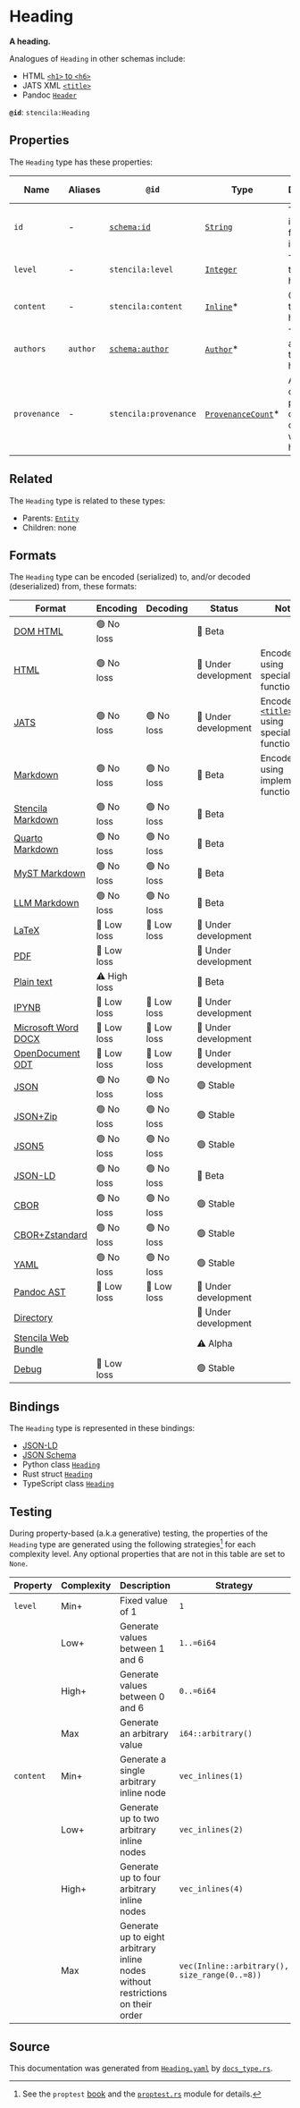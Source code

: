 # Heading

**A heading.**

Analogues of `Heading` in other schemas include:
  - HTML [`<h1>` to `<h6>`](https://developer.mozilla.org/en-US/docs/Web/HTML/Element/h1)
  - JATS XML [`<title>`](https://jats.nlm.nih.gov/archiving/tag-library/1.1/element/title.html)
  - Pandoc [`Header`](https://github.com/jgm/pandoc-types/blob/1.17.5.4/Text/Pandoc/Definition.hs#L233)


**`@id`**: `stencila:Heading`

## Properties

The `Heading` type has these properties:

| Name         | Aliases  | `@id`                                        | Type                                                                                                                 | Description                                                    | Inherited from                                                                                   |
| ------------ | -------- | -------------------------------------------- | -------------------------------------------------------------------------------------------------------------------- | -------------------------------------------------------------- | ------------------------------------------------------------------------------------------------ |
| `id`         | -        | [`schema:id`](https://schema.org/id)         | [`String`](https://github.com/stencila/stencila/blob/main/docs/reference/schema/data/string.md)                      | The identifier for this item.                                  | [`Entity`](https://github.com/stencila/stencila/blob/main/docs/reference/schema/other/entity.md) |
| `level`      | -        | `stencila:level`                             | [`Integer`](https://github.com/stencila/stencila/blob/main/docs/reference/schema/data/integer.md)                    | The level of the heading.                                      | -                                                                                                |
| `content`    | -        | `stencila:content`                           | [`Inline`](https://github.com/stencila/stencila/blob/main/docs/reference/schema/prose/inline.md)*                    | Content of the heading.                                        | -                                                                                                |
| `authors`    | `author` | [`schema:author`](https://schema.org/author) | [`Author`](https://github.com/stencila/stencila/blob/main/docs/reference/schema/works/author.md)*                    | The authors of the heading.                                    | -                                                                                                |
| `provenance` | -        | `stencila:provenance`                        | [`ProvenanceCount`](https://github.com/stencila/stencila/blob/main/docs/reference/schema/other/provenance-count.md)* | A summary of the provenance of the content within the heading. | -                                                                                                |

## Related

The `Heading` type is related to these types:

- Parents: [`Entity`](https://github.com/stencila/stencila/blob/main/docs/reference/schema/other/entity.md)
- Children: none

## Formats

The `Heading` type can be encoded (serialized) to, and/or decoded (deserialized) from, these formats:

| Format                                                                                               | Encoding     | Decoding   | Status              | Notes                                                                                                                       |
| ---------------------------------------------------------------------------------------------------- | ------------ | ---------- | ------------------- | --------------------------------------------------------------------------------------------------------------------------- |
| [DOM HTML](https://github.com/stencila/stencila/blob/main/docs/reference/formats/dom.html.md)        | 🟢 No loss    |            | 🔶 Beta              |                                                                                                                             |
| [HTML](https://github.com/stencila/stencila/blob/main/docs/reference/formats/html.md)                | 🟢 No loss    |            | 🚧 Under development | Encoded using special function                                                                                              |
| [JATS](https://github.com/stencila/stencila/blob/main/docs/reference/formats/jats.md)                | 🟢 No loss    | 🟢 No loss  | 🚧 Under development | Encoded as [`<title>`](https://jats.nlm.nih.gov/articleauthoring/tag-library/1.3/element/title.html) using special function |
| [Markdown](https://github.com/stencila/stencila/blob/main/docs/reference/formats/md.md)              | 🟢 No loss    | 🟢 No loss  | 🔶 Beta              | Encoded using implemented function                                                                                          |
| [Stencila Markdown](https://github.com/stencila/stencila/blob/main/docs/reference/formats/smd.md)    | 🟢 No loss    | 🟢 No loss  | 🔶 Beta              |                                                                                                                             |
| [Quarto Markdown](https://github.com/stencila/stencila/blob/main/docs/reference/formats/qmd.md)      | 🟢 No loss    | 🟢 No loss  | 🔶 Beta              |                                                                                                                             |
| [MyST Markdown](https://github.com/stencila/stencila/blob/main/docs/reference/formats/myst.md)       | 🟢 No loss    | 🟢 No loss  | 🔶 Beta              |                                                                                                                             |
| [LLM Markdown](https://github.com/stencila/stencila/blob/main/docs/reference/formats/llmd.md)        | 🟢 No loss    | 🟢 No loss  | 🔶 Beta              |                                                                                                                             |
| [LaTeX](https://github.com/stencila/stencila/blob/main/docs/reference/formats/latex.md)              | 🔷 Low loss   | 🔷 Low loss | 🚧 Under development |                                                                                                                             |
| [PDF](https://github.com/stencila/stencila/blob/main/docs/reference/formats/pdf.md)                  | 🔷 Low loss   |            | 🚧 Under development |                                                                                                                             |
| [Plain text](https://github.com/stencila/stencila/blob/main/docs/reference/formats/text.md)          | ⚠️ High loss |            | 🔶 Beta              |                                                                                                                             |
| [IPYNB](https://github.com/stencila/stencila/blob/main/docs/reference/formats/ipynb.md)              | 🔷 Low loss   | 🔷 Low loss | 🚧 Under development |                                                                                                                             |
| [Microsoft Word DOCX](https://github.com/stencila/stencila/blob/main/docs/reference/formats/docx.md) | 🔷 Low loss   | 🔷 Low loss | 🚧 Under development |                                                                                                                             |
| [OpenDocument ODT](https://github.com/stencila/stencila/blob/main/docs/reference/formats/odt.md)     | 🔷 Low loss   | 🔷 Low loss | 🚧 Under development |                                                                                                                             |
| [JSON](https://github.com/stencila/stencila/blob/main/docs/reference/formats/json.md)                | 🟢 No loss    | 🟢 No loss  | 🟢 Stable            |                                                                                                                             |
| [JSON+Zip](https://github.com/stencila/stencila/blob/main/docs/reference/formats/json.zip.md)        | 🟢 No loss    | 🟢 No loss  | 🟢 Stable            |                                                                                                                             |
| [JSON5](https://github.com/stencila/stencila/blob/main/docs/reference/formats/json5.md)              | 🟢 No loss    | 🟢 No loss  | 🟢 Stable            |                                                                                                                             |
| [JSON-LD](https://github.com/stencila/stencila/blob/main/docs/reference/formats/jsonld.md)           | 🟢 No loss    | 🟢 No loss  | 🔶 Beta              |                                                                                                                             |
| [CBOR](https://github.com/stencila/stencila/blob/main/docs/reference/formats/cbor.md)                | 🟢 No loss    | 🟢 No loss  | 🟢 Stable            |                                                                                                                             |
| [CBOR+Zstandard](https://github.com/stencila/stencila/blob/main/docs/reference/formats/cbor.zstd.md) | 🟢 No loss    | 🟢 No loss  | 🟢 Stable            |                                                                                                                             |
| [YAML](https://github.com/stencila/stencila/blob/main/docs/reference/formats/yaml.md)                | 🟢 No loss    | 🟢 No loss  | 🟢 Stable            |                                                                                                                             |
| [Pandoc AST](https://github.com/stencila/stencila/blob/main/docs/reference/formats/pandoc.md)        | 🔷 Low loss   | 🔷 Low loss | 🚧 Under development |                                                                                                                             |
| [Directory](https://github.com/stencila/stencila/blob/main/docs/reference/formats/directory.md)      |              |            | 🚧 Under development |                                                                                                                             |
| [Stencila Web Bundle](https://github.com/stencila/stencila/blob/main/docs/reference/formats/swb.md)  |              |            | ⚠️ Alpha            |                                                                                                                             |
| [Debug](https://github.com/stencila/stencila/blob/main/docs/reference/formats/debug.md)              | 🔷 Low loss   |            | 🟢 Stable            |                                                                                                                             |

## Bindings

The `Heading` type is represented in these bindings:

- [JSON-LD](https://stencila.org/Heading.jsonld)
- [JSON Schema](https://stencila.org/Heading.schema.json)
- Python class [`Heading`](https://github.com/stencila/stencila/blob/main/python/python/stencila/types/heading.py)
- Rust struct [`Heading`](https://github.com/stencila/stencila/blob/main/rust/schema/src/types/heading.rs)
- TypeScript class [`Heading`](https://github.com/stencila/stencila/blob/main/ts/src/types/Heading.ts)

## Testing

During property-based (a.k.a generative) testing, the properties of the `Heading` type are generated using the following strategies[^1] for each complexity level. Any optional properties that are not in this table are set to `None`.

| Property  | Complexity | Description                                                                     | Strategy                                      |
| --------- | ---------- | ------------------------------------------------------------------------------- | --------------------------------------------- |
| `level`   | Min+       | Fixed value of 1                                                                | `1`                                           |
|           | Low+       | Generate values between 1 and 6                                                 | `1..=6i64`                                    |
|           | High+      | Generate values between 0 and 6                                                 | `0..=6i64`                                    |
|           | Max        | Generate an arbitrary value                                                     | `i64::arbitrary()`                            |
| `content` | Min+       | Generate a single arbitrary inline node                                         | `vec_inlines(1)`                              |
|           | Low+       | Generate up to two arbitrary inline nodes                                       | `vec_inlines(2)`                              |
|           | High+      | Generate up to four arbitrary inline nodes                                      | `vec_inlines(4)`                              |
|           | Max        | Generate up to eight arbitrary inline nodes without restrictions on their order | `vec(Inline::arbitrary(), size_range(0..=8))` |

## Source

This documentation was generated from [`Heading.yaml`](https://github.com/stencila/stencila/blob/main/schema/Heading.yaml) by [`docs_type.rs`](https://github.com/stencila/stencila/blob/main/rust/schema-gen/src/docs_type.rs).

[^1]: See the `proptest` [book](https://proptest-rs.github.io/proptest/) and the [`proptest.rs`](https://github.com/stencila/stencila/blob/main/rust/schema/src/proptests.rs) module for details.
